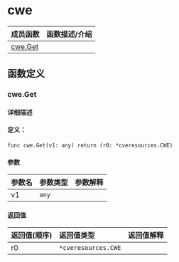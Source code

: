 # cwe


|成员函数|函数描述/介绍|
|:------|:--------|
 | [cwe.Get](#cweget) |  |




 



## 函数定义

### cwe.Get



#### 详细描述



#### 定义：

`func cwe.Get(v1: any) return (r0: *cveresources.CWE)`


#### 参数

|参数名|参数类型|参数解释|
|:-----------|:---------- |:-----------|
| v1 | `any` |   |





#### 返回值

|返回值(顺序)|返回值类型|返回值解释|
|:-----------|:---------- |:-----------|
| r0 | `*cveresources.CWE` |   |


 


